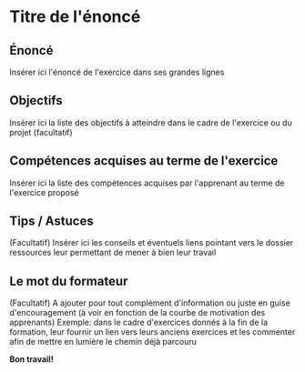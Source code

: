 # Titre de l'énoncé
## Énoncé
Insérer ici l'énoncé de l'exercice dans ses grandes lignes
## Objectifs
Insérer ici la liste des objectifs à atteindre dans le cadre de l'exercice ou du projet (facultatif)
## Compétences acquises au terme de l'exercice
Insérer ici la liste des compétences acquises par l'apprenant au terme de l'exercice proposé
## Tips / Astuces 
(Facultatif) Insérer ici les conseils et éventuels liens pointant vers le dossier ressources leur permettant de mener à bien leur travail
## Le mot du formateur
(Facultatif) A ajouter pour tout complément d'information ou juste en guise d'encouragement (à voir en fonction de la courbe de motivation des apprenants) 
Exemple: dans le cadre d'exercices donnés à la fin de la formation, leur fournir un lien vers leurs anciens exercices et les commenter afin de mettre en lumière le chemin déjà parcouru

**Bon travail!**